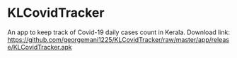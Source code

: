 # KLCovidTracker

An app to keep track of Covid-19 daily cases count in Kerala.
Download link: https://github.com/georgemani1225/KLCovidTracker/raw/master/app/release/KLCovidTracker.apk
